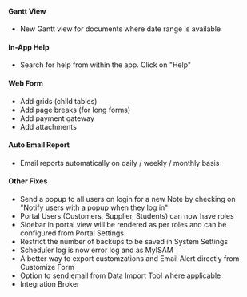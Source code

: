 #### Gantt View

- New Gantt view for documents where date range is available

#### In-App Help

- Search for help from within the app. Click on "Help"

#### Web Form

- Add grids (child tables)
- Add page breaks (for long forms)
- Add payment gateway
- Add attachments

#### Auto Email Report

- Email reports automatically on daily / weekly / monthly basis

#### Other Fixes

- Send a popup to all users on login for a new Note by checking on "Notify users with a popup when they log in"
- Portal Users (Customers, Supplier, Students) can now have roles
- Sidebar in portal view will be rendered as per roles and can be configured from Portal Settings
- Restrict the number of backups to be saved in System Settings
- Scheduler log is now error log and as MyISAM
- A better way to export customzations and Email Alert directly from Customize Form
- Option to send email from Data Import Tool where applicable
- Integration Broker
